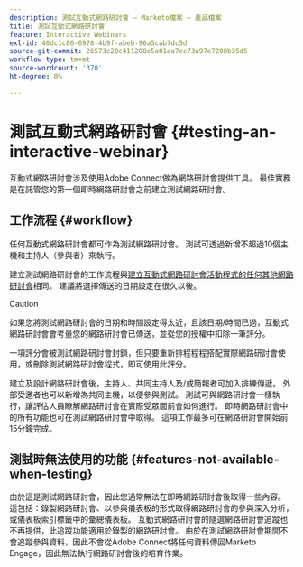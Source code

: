 ```yaml
---
description: 測試互動式網路研討會 — Marketo檔案 — 產品檔案
title: 測試互動式網路研討會
feature: Interactive Webinars
exl-id: 40dc1c86-6978-4b9f-abeb-96a5cab7dc5d
source-git-commit: 26573c20c411208e5a01aa7ec73a97e7208b35d5
workflow-type: tm+mt
source-wordcount: '370'
ht-degree: 0%

---
```


# 測試互動式網路研討會 {#testing-an-interactive-webinar}

互動式網路研討會涉及使用Adobe Connect做為網路研討會提供工具。 最佳實務是在託管您的第一個即時網路研討會之前建立測試網路研討會。

## 工作流程 {#workflow}

任何互動式網路研討會都可作為測試網路研討會。 測試可透過新增不超過10個主機和主持人（參與者）來執行。

建立測試網路研討會的工作流程與[建立互動式網路研討會活動程式的任何其他網路研討會](/help/marketo/product-docs/demand-generation/events/interactive-webinars/create-an-interactive-webinar.md)相同。 建議將選擇傳送的日期設定在很久以後。

>[!CAUTION]
>
>如果您將測試網路研討會的日期和時間設定得太近，且該日期/時間已過，互動式網路研討會會考量您的網路研討會已傳送，並從您的授權中扣除一筆評分。

一項評分會被測試網路研討會封鎖，但只要重新排程程程搭配實際網路研討會使用，或刪除測試網路研討會程式，即可使用此評分。

建立及設計網路研討會後，主持人、共同主持人及/或簡報者可加入排練傳遞。 外部受邀者也可以新增為共同主機，以便參與測試。 測試可與網路研討會一樣執行，讓評估人員瞭解網路研討會在實際受眾面前會如何進行。 即時網路研討會中的所有功能也可在測試網路研討會中取得。 這項工作最多可在網路研討會開始前15分鐘完成。

## 測試時無法使用的功能 {#features-not-available-when-testing}

由於這是測試網路研討會，因此您通常無法在即時網路研討會後取得一些內容。 這包括：錄製網路研討會、以參與儀表板的形式取得網路研討會的參與深入分析，或儀表板索引標籤中的彙總儀表板。 互動式網路研討會的隨選網路研討會追蹤也不再提供，此追蹤功能適用於錄製的網路研討會。 由於在測試網路研討會期間不會追蹤參與資料，因此不會從Adobe Connect將任何資料傳回Marketo Engage，因此無法執行網路研討會後的培育作業。
